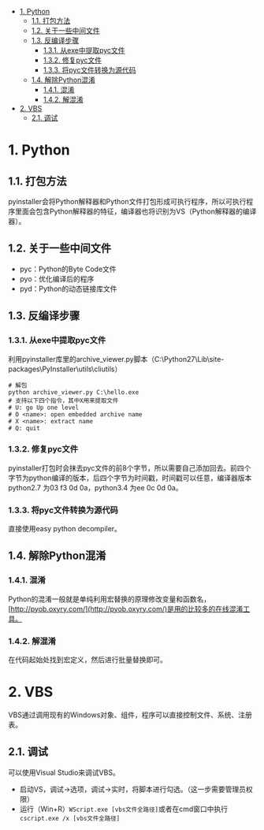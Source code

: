 <!-- TOC -->

- [1. Python](#1-python)
    - [1.1. 打包方法](#11-打包方法)
    - [1.2. 关于一些中间文件](#12-关于一些中间文件)
    - [1.3. 反编译步骤](#13-反编译步骤)
        - [1.3.1. 从exe中提取pyc文件](#131-从exe中提取pyc文件)
        - [1.3.2. 修复pyc文件](#132-修复pyc文件)
        - [1.3.3. 将pyc文件转换为源代码](#133-将pyc文件转换为源代码)
    - [1.4. 解除Python混淆](#14-解除python混淆)
        - [1.4.1. 混淆](#141-混淆)
        - [1.4.2. 解混淆](#142-解混淆)
- [2. VBS](#2-vbs)
    - [2.1. 调试](#21-调试)

<!-- /TOC -->
# 1. Python
## 1.1. 打包方法
pyinstaller会将Python解释器和Python文件打包形成可执行程序，所以可执行程序里面会包含Python解释器的特征，编译器也将识别为VS（Python解释器的编译器）。
## 1.2. 关于一些中间文件
* pyc：Python的Byte Code文件
* pyo：优化编译后的程序
* pyd：Python的动态链接库文件
## 1.3. 反编译步骤
### 1.3.1. 从exe中提取pyc文件
利用pyinstaller库里的archive_viewer.py脚本（C:\Python27\Lib\site-packages\PyInstaller\utils\cliutils）
```shell
# 解包
python archive_viewer.py C:\hello.exe
# 支持以下四个指令，其中X用来提取文件
# U: go Up one level
# O <name>: open embedded archive name
# X <name>: extract name
# Q: quit
```
### 1.3.2. 修复pyc文件
pyinstaller打包时会抹去pyc文件的前8个字节，所以需要自己添加回去。前四个字节为python编译的版本，后四个字节为时间戳，时间戳可以任意，编译器版本python2.7 为03 f3 0d 0a，python3.4 为ee 0c 0d 0a。
### 1.3.3. 将pyc文件转换为源代码
直接使用easy python decompiler。
## 1.4. 解除Python混淆
### 1.4.1. 混淆
Python的混淆一般就是单纯利用宏替换的原理修改变量和函数名，[http://pyob.oxyry.com/](http://pyob.oxyry.com/)是用的比较多的在线混淆工具。
### 1.4.2. 解混淆
在代码起始处找到宏定义，然后进行批量替换即可。
# 2. VBS
VBS通过调用现有的Windows对象、组件，程序可以直接控制文件、系统、注册表。
## 2.1. 调试
可以使用Visual Studio来调试VBS。
* 启动VS，调试->选项，调试->实时，将脚本进行勾选。（这一步需要管理员权限）
* 运行（Win+R）`WScript.exe [vbs文件全路径]`或者在cmd窗口中执行`cscript.exe /x [vbs文件全路径]`
